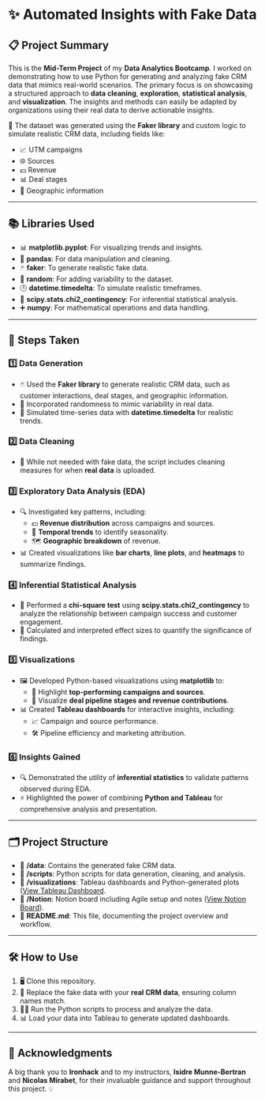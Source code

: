 # ✨ Automated Insights with Fake Data

## 📋 Project Summary
This is the **Mid-Term Project** of my **Data Analytics Bootcamp**. I worked on demonstrating how to use Python for generating and analyzing fake CRM data that mimics real-world scenarios. The primary focus is on showcasing a structured approach to **data cleaning**, **exploration**, **statistical analysis**, and **visualization**. The insights and methods can easily be adapted by organizations using their real data to derive actionable insights.

📂 The dataset was generated using the **Faker library** and custom logic to simulate realistic CRM data, including fields like:
- 📈 UTM campaigns
- 🌐 Sources
- 💵 Revenue
- 📊 Deal stages
- 📍 Geographic information

---

## 📚 Libraries Used
- 📊 **matplotlib.pyplot**: For visualizing trends and insights.
- 🧹 **pandas**: For data manipulation and cleaning.
- 🃏 **faker**: To generate realistic fake data.
- 🎲 **random**: For adding variability to the dataset.
- 🕒 **datetime.timedelta**: To simulate realistic timeframes.
- 🧪 **scipy.stats.chi2_contingency**: For inferential statistical analysis.
- ➕ **numpy**: For mathematical operations and data handling.

---

## 🚀 Steps Taken

### 1️⃣ Data Generation
- 🃏 Used the **Faker library** to generate realistic CRM data, such as customer interactions, deal stages, and geographic information.
- 🎲 Incorporated randomness to mimic variability in real data.
- 📆 Simulated time-series data with **datetime.timedelta** for realistic trends.

### 2️⃣ Data Cleaning
- 🧹 While not needed with fake data, the script includes cleaning measures for when **real data** is uploaded.

### 3️⃣ Exploratory Data Analysis (EDA)
- 🔍 Investigated key patterns, including:
  - 💵 **Revenue distribution** across campaigns and sources.
  - 📆 **Temporal trends** to identify seasonality.
  - 🗺️ **Geographic breakdown** of revenue.
- 📊 Created visualizations like **bar charts**, **line plots**, and **heatmaps** to summarize findings.

### 4️⃣ Inferential Statistical Analysis
- 🧪 Performed a **chi-square test** using **scipy.stats.chi2_contingency** to analyze the relationship between campaign success and customer engagement.
- 📏 Calculated and interpreted effect sizes to quantify the significance of findings.

### 5️⃣ Visualizations
- 🖼️ Developed Python-based visualizations using **matplotlib** to:
  - 🌟 Highlight **top-performing campaigns and sources**.
  - 🔄 Visualize **deal pipeline stages and revenue contributions**.
- 📊 Created **Tableau dashboards** for interactive insights, including:
  - 📈 Campaign and source performance.
  - 🛠️ Pipeline efficiency and marketing attribution.

### 6️⃣ Insights Gained
- 🔍 Demonstrated the utility of **inferential statistics** to validate patterns observed during EDA.
- ⚡ Highlighted the power of combining **Python and Tableau** for comprehensive analysis and presentation.

---

## 🗂️ Project Structure
- 📁 **/data**: Contains the generated fake CRM data.
- 📁 **/scripts**: Python scripts for data generation, cleaning, and analysis.
- 📁 **/visualizations**: Tableau dashboards and Python-generated plots ([View Tableau Dashboard](https://public.tableau.com/views/IronHack-Campaign-MidTerm/Dashboard1?:language=en-US&publish=yes&:sid=&:redirect=auth&:display_count=n&:origin=viz_share_link).
- 📄 **/Notion**: Notion board including Agile setup and notes ([View Notion Board](https://www.notion.so/Marketing-Insights-with-Fake-Data-Mid-Project-Iron-Hack-1549cda7e69880a0b6caf83db7c6a0bd?pvs=4)).
- 📄 **README.md**: This file, documenting the project overview and workflow.

---

## 🛠️ How to Use
1. 🖥️ Clone this repository.
2. 🔄 Replace the fake data with your **real CRM data**, ensuring column names match.
3. 🏃‍♂️ Run the Python scripts to process and analyze the data.
4. 📊 Load your data into Tableau to generate updated dashboards.

---

## 🙏 Acknowledgments
A big thank you to **Ironhack** and to my instructors, **Isidre Munne-Bertran** and **Nicolas Mirabet**, for their invaluable guidance and support throughout this project. 💡

